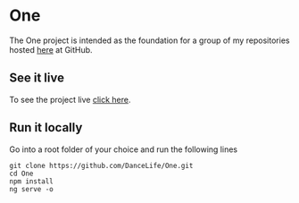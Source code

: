 # One

The One project is intended as the foundation for a group of my repositories hosted [here](https://github.com/DanceLife/repositories) at GitHub.  

## See it live

To see the project live [click here](https://dancelife.github.io/One/index).

## Run it locally

Go into a root folder of your choice and run the following lines

`git clone https://github.com/DanceLife/One.git` <br />
`cd One` <br />
`npm install` <br />
`ng serve -o` <br />